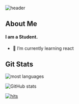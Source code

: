 <!--Header-->
![header](https://capsule-render.vercel.app/api?type=venom&color=gradient&height=300&section=header&text=Hi%20there!&fontSize=90&fontColor=a6ace6)

<!--Body-->
## About Me
#### I am a Student.
- 🌱 I’m currently learning react
## Git Stats
![most languages](https://github-readme-stats.vercel.app/api/top-langs/?username=dib3474&layout=compact)

![GitHub stats](https://github-readme-stats.vercel.app/api?username=dib3474&show_icons=true&theme=radical)

[![hits](https://myhits.vercel.app/api/hit/https%3A%2F%2Fgithub.com%2Fdib3474?color=green&label=hits&size=small)](https://myhits.vercel.app)
<!--
### Get in Touch
[![Tech Blog Badge](http://img.shields.io/badge/Medium-000000?style=flat-square&logo=medium&link=https://zzsza.github.io/)](여러분들 블로그 주소) [![Linkedin Badge](https://img.shields.io/badge/-LinkedIn-blue?style=flat-square&logo=Linkedin&logoColor=white&link=<여러분들 linkedin 주소>)](<여러분들 linkedin 주소>)
-->

<!--
**Jiyu-Kim/Jiyu-Kim** is a ✨ _special_ ✨ repository because its `README.md` (this file) appears on your GitHub profile.

Here are some ideas to get you started:
- Hi there 👋
- 🔭 I’m currently working on ...
- 🌱 I’m currently learning ...
- 👯 I’m looking to collaborate on ...
- 🤔 I’m looking for help with ...
- 💬 Ask me about ...
- 📫 How to reach me: ...
- 😄 Pronouns: ...
- ⚡ Fun fact: ...
-->